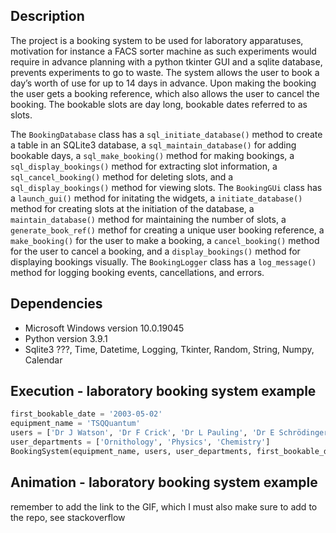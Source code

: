## Description 
The project is a booking system to be used for laboratory apparatuses, motivation for instance a FACS sorter machine as such experiments would require in advance planning with a python tkinter GUI and a sqlite database, prevents experiments to go to waste. The system allows the user to book a day’s worth of use for up to 14 days in advance. Upon making the booking the user gets a booking reference, which also allows the user to cancel the booking. The bookable slots are day long, bookable dates referred to as slots.  

The `BookingDatabase` class has a `sql_initiate_database()` method to create a table in an SQLite3 database, a `sql_maintain_database()` for adding bookable days, a `sql_make_booking()` method for making bookings, a `sql_display_bookings()` method for extracting slot information, a `sql_cancel_booking()` method for deleting slots, and a `sql_display_bookings()` method for viewing slots. The `BookingGUi` class has a `launch_gui()` method for initating the widgets, a `initiate_database()` method for creating slots at the initiation of the database, a `maintain_database()` method for maintaining the number of slots, a `generate_book_ref()` methof for creating a unique user booking reference, a `make_booking()` for the user to make a booking, a `cancel_booking()` method for the user to cancel a booking, and a `display_bookings()` method for displaying bookings visually. The `BookingLogger` class has a `log_message()` method for logging booking events, cancellations, and errors.  


## Dependencies
* Microsoft Windows version 10.0.19045
* Python version 3.9.1
* Sqlite3 ???, Time, Datetime, Logging, Tkinter, Random, String, Numpy, Calendar

## Execution - laboratory booking system example
```python
first_bookable_date = '2003-05-02'
equipment_name = 'TSQQuantum'
users = ['Dr J Watson', 'Dr F Crick', 'Dr L Pauling', 'Dr E Schrödinger'] 
user_departments = ['Ornithology', 'Physics', 'Chemistry'] 
BookingSystem(equipment_name, users, user_departments, first_bookable_date)
```

## Animation - laboratory booking system example 
remember to add the link to the GIF, which I must also make sure to add to the repo, see stackoverflow 
